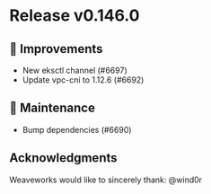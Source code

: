 # Release v0.146.0

## 🎯 Improvements

- New eksctl channel (#6697)
- Update vpc-cni to 1.12.6 (#6692)

## 🧰 Maintenance

- Bump dependencies (#6690)

## Acknowledgments

Weaveworks would like to sincerely thank:
@wind0r
